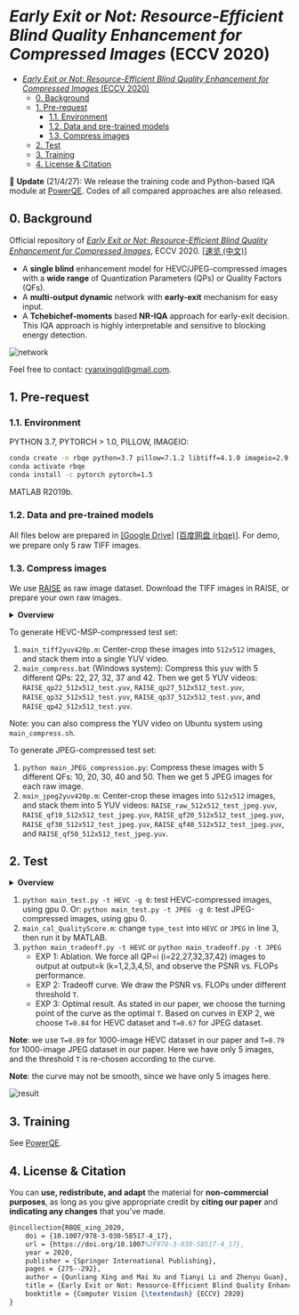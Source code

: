# *Early Exit or Not: Resource-Efficient Blind Quality Enhancement for Compressed Images* (ECCV 2020)

- [*Early Exit or Not: Resource-Efficient Blind Quality Enhancement for Compressed Images* (ECCV 2020)](#early-exit-or-not-resource-efficient-blind-quality-enhancement-for-compressed-images-eccv-2020)
  - [0. Background](#0-background)
  - [1. Pre-request](#1-pre-request)
    - [1.1. Environment](#11-environment)
    - [1.2. Data and pre-trained models](#12-data-and-pre-trained-models)
    - [1.3. Compress images](#13-compress-images)
  - [2. Test](#2-test)
  - [3. Training](#3-training)
  - [4. License & Citation](#4-license--citation)

:rocket: **Update** (21/4/27): We release the training code and Python-based IQA module at [PowerQE](https://github.com/RyanXingQL/PowerQE). Codes of all compared approaches are also released.

## 0. Background

Official repository of [*Early Exit or Not: Resource-Efficient Blind Quality Enhancement for Compressed Images*](https://arxiv.org/abs/2006.16581), ECCV 2020. [[速览 (中文)]](https://github.com/RyanXingQL/Blog/blob/main/posts/rbqe.md)

- A **single blind** enhancement model for HEVC/JPEG-compressed images with a **wide range** of Quantization Parameters (QPs) or Quality Factors (QFs).
- A **multi-output dynamic** network with **early-exit** mechanism for easy input.
- A **Tchebichef-moments** based **NR-IQA** approach for early-exit decision. This IQA approach is highly interpretable and sensitive to blocking energy detection.

![network](https://user-images.githubusercontent.com/34084019/105739729-637dd200-5f73-11eb-923a-bb67ee9959eb.png)

Feel free to contact: <ryanxingql@gmail.com>.

## 1. Pre-request

### 1.1. Environment

PYTHON 3.7, PYTORCH > 1.0, PILLOW, IMAGEIO:

```bash
conda create -n rbqe python=3.7 pillow=7.1.2 libtiff=4.1.0 imageio=2.9.0
conda activate rbqe
conda install -c pytorch pytorch=1.5
```

MATLAB R2019b.

### 1.2. Data and pre-trained models

All files below are prepared in [[Google Drive]](https://drive.google.com/drive/folders/16cAPczm_FQT5-U636QdzUXaQZikc6VeO?usp=sharing) [[百度网盘 (rbqe)]](https://pan.baidu.com/s/1U9BtmZVxno_ZAON17XRBjg). For demo, we prepare only 5 raw TIFF images.

### 1.3. Compress images

We use [RAISE](http://loki.disi.unitn.it/RAISE/) as raw image dataset. Download the TIFF images in RAISE, or prepare your own raw images.

<details>
<summary><b>Overview</b></summary>
<p>

- To generate HEVC-MSP-compressed test set:
  - center-crop raw images into `512x512`, considering that some compared approaches can not process larger images with prevalent GPUs.
  - stack images into a YUV video, which is convenient for compression by HM16.5.
  - compress this raw YUV video into 5 compressed YUV videos with 5 different QPs by HM16.5 (mode: main still picture, MSP). Therefore, each YUV video is a batch of images with the same QP.
- To generate JPEG-compressed test set:
  - compress each raw image into 5 compressed images with 5 different QFs by Python Pillow.
  - center-crop raw images into `512x512`.
  - stack images with the same QF into one YUV video. Therefore, 5 QFs correspond to 5 compressed YUV videos. Besides, raw images are also stacked into a raw YUV video (this video may be different from the raw video for HEVC experiment because the image order may be different).

</p>
</details>

To generate HEVC-MSP-compressed test set:

1. `main_tiff2yuv420p.m`: Center-crop these images into `512x512` images, and stack them into a single YUV video.
2. `main_compress.bat` (Windows system): Compress this yuv with 5 different QPs: 22, 27, 32, 37 and 42. Then we get 5 YUV videos: `RAISE_qp22_512x512_test.yuv`, `RAISE_qp27_512x512_test.yuv`, `RAISE_qp32_512x512_test.yuv`, `RAISE_qp37_512x512_test.yuv`, and `RAISE_qp42_512x512_test.yuv`.

Note: you can also compress the YUV video on Ubuntu system using `main_compress.sh`.

To generate JPEG-compressed test set:

1. `python main_JPEG_compression.py`: Compress these images with 5 different QFs: 10, 20, 30, 40 and 50. Then we get 5 JPEG images for each raw image.
2. `main_jpeg2yuv420p.m`: Center-crop these images into `512x512` images, and stack them into 5 YUV videos: `RAISE_raw_512x512_test_jpeg.yuv`, `RAISE_qf10_512x512_test_jpeg.yuv`, `RAISE_qf20_512x512_test_jpeg.yuv`, `RAISE_qf30_512x512_test_jpeg.yuv`, `RAISE_qf40_512x512_test_jpeg.yuv`, and `RAISE_qf50_512x512_test_jpeg.yuv`.

## 2. Test

<details>
<summary><b>Overview</b></summary>
<p>

- Test all compressed YUV videos (actually compressed images in batches). For each compressed image, we obtain 5 enhanced images corresponding to 5 outputs of the network. Note that we do not use early-exit in this step, because we want to observe the PSNR vs. FLOPs performance under different threshold `T` in the next step. Therefore, the ave result in this step is not the final result.
- Evaluate quality score of each enhanced images by our Tchebichef-moments based IQA model.
- Generate the final PSNR vs. FLOPs result under one chosen threshold `T`.

</p>
</details>

1. `python main_test.py -t HEVC -g 0`: test HEVC-compressed images, using gpu 0.
   Or: `python main_test.py -t JPEG -g 0`: test JPEG-compressed images, using gpu 0.
2. `main_cal_QualityScore.m`: change `type_test` into `HEVC` or `JPEG` in line 3, then run it by MATLAB.
3. `python main_tradeoff.py -t HEVC` or `python main_tradeoff.py -t JPEG`
   - EXP 1: Ablation. We force all QP=i (i=22,27,32,37,42) images to output at output=k (k=1,2,3,4,5), and observe the PSNR vs. FLOPs performance.
   - EXP 2: Tradeoff curve. We draw the PSNR vs. FLOPs under different threshold `T`.
   - EXP 3: Optimal result. As stated in our paper, we choose the turning point of the curve as the optimal `T`. Based on curves in EXP 2, we choose `T=0.84` for HEVC dataset and `T=0.67` for JPEG dataset.

**Note**: we use `T=0.89` for 1000-image HEVC dataset in our paper and `T=0.79` for 1000-image JPEG dataset in our paper. Here we have only 5 images, and the threshold `T` is re-chosen according to the curve.

**Note**: the curve may not be smooth, since we have only 5 images here.

![result](https://user-images.githubusercontent.com/34084019/105739748-68428600-5f73-11eb-9195-959682b67981.png)

## 3. Training

See [PowerQE](https://github.com/RyanXingQL/PowerQE).

## 4. License & Citation

You can **use, redistribute, and adapt** the material for **non-commercial purposes**, as long as you give appropriate credit by **citing our paper** and **indicating any changes** that you've made.

```tex
@incollection{RBQE_xing_2020,
	doi = {10.1007/978-3-030-58517-4_17},
	url = {https://doi.org/10.1007%2F978-3-030-58517-4_17},
	year = 2020,
	publisher = {Springer International Publishing},
	pages = {275--292},
	author = {Qunliang Xing and Mai Xu and Tianyi Li and Zhenyu Guan},
	title = {Early Exit or Not: Resource-Efficient Blind Quality Enhancement for Compressed Images},
	booktitle = {Computer Vision {\textendash} {ECCV} 2020}
}
```
